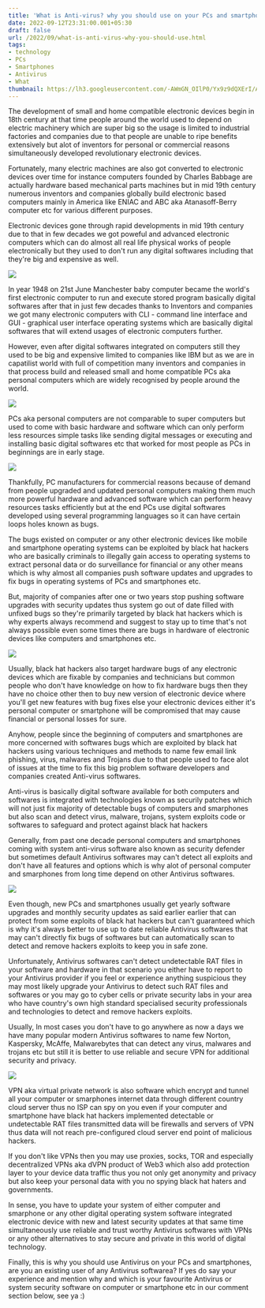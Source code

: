 ```yaml
---
title: 'What is Anti-virus? why you should use on your PCs and smartphones.'
date: 2022-09-12T23:31:00.001+05:30
draft: false
url: /2022/09/what-is-anti-virus-why-you-should-use.html
tags: 
- technology
- PCs
- Smartphones
- Antivirus
- What
thumbnail: https://lh3.googleusercontent.com/-AWmGN_OIlP0/Yx9z9dQXErI/AAAAAAAANsY/Sw8z388y1JgOEpIbZx4sZU-vkyzTcyWMwCNcBGAsYHQ/s1600/1663005679198275-0.png
---
```


  

The development of small and home compatible electronic devices begin in 18th century at that time people around the world used to depend on electric machinery which are super big so the usage is limited to industrial factories and companies due to that people are unable to ripe benefits extensively but alot of inventors for personal or commercial reasons simultaneously developed revolutionary electronic devices.

  

Fortunately, many electric machines are also got converted to electronic devices over time for instance computers founded by Charles Babbage are actually hardware based mechanical parts machines but in mid 19th century numerous inventors and companies globally build electronic based computers mainly in America like ENIAC and ABC aka Atanasoff-Berry computer etc for various different purposes.

  

Electronic devices gone through rapid developments in mid 19th century due to that in few decades we got poweful and advanced electronic computers which can do almost all real life physical works of people electronically but they used to don't run any digital softwares including that they're big and expensive as well.

  

 ![](https://lh3.googleusercontent.com/-v1tLJtdUoiM/YyAEcXLJvwI/AAAAAAAANs0/7ur2uDhYL840K6_OVMhPueIuA4Oy1Xq-QCNcBGAsYHQ/s1600/1663042662736685-0.png) 

  

In year 1948 on 21st June Manchester baby computer became the world's first electronic computer to run and execute stored program basically digital softwares after that in just few decades thanks to Inventors and companies we got many electronic computers with CLI - command line interface and GUI - graphical user interface operating systems which are basically digital softwares that will extend usages of electronic computers further.

  

However, even after digital softwares integrated on computers still they used to be big and expensive limited to companies like IBM but as we are in capatilist world with full of competition many inventors and companies in that process build and released small and home compatible PCs aka personal computers which are widely recognised by people around the world.

  

 ![](https://lh3.googleusercontent.com/-u0HzWQ6bcFY/YyAEZ1272xI/AAAAAAAANsw/6XdaEfQowUMtsNnGLihwOs-hDjpZNH5ZgCNcBGAsYHQ/s1600/1663042655989352-1.png) 

  

  

PCs aka personal computers are not comparable to super computers but used to come with basic hardware and software which can only perform less resources simple tasks like sending digital messages or executing and installing basic digital softwares etc that worked for most people as PCs in beginnings are in early stage.

  

 ![](https://lh3.googleusercontent.com/-kRzoiv73kF8/YyAEYA6ddbI/AAAAAAAANss/AoPZC-A0ckYfOdnLnlh8nI__5FxqBtfqQCNcBGAsYHQ/s1600/1663042648087319-2.png) 

  

Thankfully, PC manufacturers for commercial reasons because of demand from people upgraded and updated personal computers making them much more powerful hardware and advanced software which can perform heavy resources tasks efficiently but at the end PCs use digital softwares developed using several programming languages so it can have certain loops holes known as bugs.

  

The bugs existed on computer or any other electronic devices like mobile and smartphone operating systems can be exploited by black hat hackers who are basically criminals to illegally gain access to operating systems to extract personal data or do surveillance for financial or any other means which is why almost all companies push software updates and upgrades to fix bugs in operating systems of PCs and smartphones etc.

  

But, majority of companies after one or two years stop pushing software upgrades with security updates thus system go out of date filled with unfixed bugs so they're primarily targeted by black hat hackers which is why experts always recommend and suggest to stay up to time that's not always possible even some times there are bugs in hardware of electronic devices like computers and smartphones etc.

  

 ![](https://lh3.googleusercontent.com/-X2j8FOClcg0/YyAEWE5pUeI/AAAAAAAANso/Ug8A3fguBW8Dqo7xjMhAAEaCXdhrf9HJQCNcBGAsYHQ/s1600/1663042640677892-3.png) 

  

Usually, black hat hackers also target hardware bugs of any electronic devices which are fixable by companies and technicians but common people who don't have knowledge on how to fix hardware bugs then they have no choice other then to buy new version of electronic device where you'll get new features with bug fixes else your electronic devices either it's personal computer or smartphone will be compromised that may cause financial or personal losses for sure.  

  

Anyhow, people since the beginning of computers and smartphones are more concerned with softwares bugs which are exploited by black hat hackers using various techniques and methods to name few email link phishing, virus, malwares and Trojans due to that people used to face alot of issues at the time to fix this big problem software developers and companies created Anti-virus softwares.

  

Anti-virus is basically digital software available for both computers and softwares is integrated with technologies known as securily patches which will not just fix majority of detectable bugs of computers and smarphones but also scan and detect virus, malware, trojans, system exploits code or softwares to safeguard and protect against black hat hackers 

  

Generally, from past one decade personal computers and smartphones coming with system anti-virus software also known as security defender but sometimes default Antivirus softwares may can't detect all exploits and don't have all features and options which is why alot of personal computer and smarphones from long time depend on other Antivirus softwares.

  

 ![](https://lh3.googleusercontent.com/-0vwih14PjNI/YyAEUYxmH2I/AAAAAAAANsk/IojTXl0y73gSnp8Uv42ahoHYEHE-eHtYgCNcBGAsYHQ/s1600/1663042636065145-4.png) 

  

Even though, new PCs and smartphones usually get yearly software upgrades and monthly security updates as said earlier earlier that can protect from some exploits of black hat hackers but can't guaranteed which is why it's always better to use up to date reliable Antivirus softwares that may can't directly fix bugs of softwares but can automatically scan to detect and remove hackers exploits to keep you in safe zone.

  

Unfortunately, Antivirus softwares can't detect undetectable RAT files in your software and hardware in that scenario you either have to report to your Antivirus provider if you feel or experience anything suspicious they may most likely upgrade your Antivirus to detect such RAT files and softwares or you may go to cyber cells or private security labs in your area who have country's own high standard specialised security professionals and technologies to detect and remove hackers exploits.

  

Usually, In most cases you don't have to go anywhere as now a days we have many popular modern Antivirus softwares to name few Norton, Kaspersky, McAffe, Malwarebytes that can detect any virus, malwares and trojans etc but still it is better to use reliable and secure VPN for additional security and privacy.

  

 ![](https://lh3.googleusercontent.com/-RSjCDHjvWsE/YyAETB4FXhI/AAAAAAAANsg/c1MnsCOsyAcRJIEq_uFYKPkPRvzLjTaqwCNcBGAsYHQ/s1600/1663042630591341-5.png) 

  

VPN aka virtual private network is also software which encrypt and tunnel all your computer or smarphones internet data through different country cloud server thus no ISP can spy on you even if your computer and smartphone have black hat hackers implemented detectable or undetectable RAT files transmitted data will be firewalls and servers of VPN thus data will not reach pre-configured cloud server end point of malicious hackers.

  

If you don't like VPNs then you may use proxies, socks, TOR and especially decentralized VPNs aka dVPN product of Web3 which also add protection layer to your device data traffic thus you not only get anonymity and privacy but also keep your personal data with you no spying black hat haters and governments.

  

In sense, you have to update your system of either computer and smarphone or any other digital operating system software integrated electronic device with new and latest security updates at that same time simultaneously use reliable and trust worthy Antivirus softwares with VPNs or any other alternatives to stay secure and private in this world of digital technology.

  

Finally, this is why you should use Antivirus on your PCs and smartphones, are you an existing user of any Antivirus softwarea? If yes do say your experience and mention why and which is your favourite Antivirus or system security software on computer or smartphone etc in our comment section below, see ya :)